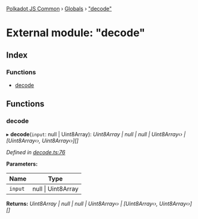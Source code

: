 [Polkadot JS Common](../README.md) › [Globals](../globals.md) › ["decode"](_decode_.md)

# External module: "decode"

## Index

### Functions

* [decode](_decode_.md#decode)

## Functions

###  decode

▸ **decode**(`input`: null | Uint8Array): *Uint8Array | null | null | Uint8Array‹› | [Uint8Array‹›, Uint8Array‹›][]*

*Defined in [decode.ts:76](https://github.com/polkadot-js/common/blob/4e4ff5de/packages/trie-codec/src/decode.ts#L76)*

**Parameters:**

Name | Type |
------ | ------ |
`input` | null &#124; Uint8Array |

**Returns:** *Uint8Array | null | null | Uint8Array‹› | [Uint8Array‹›, Uint8Array‹›][]*
